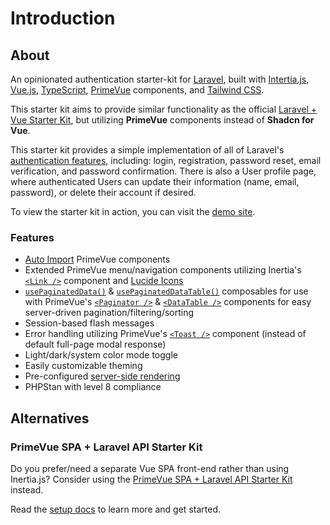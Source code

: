 # Introduction

## About

An opinionated authentication starter-kit for [Laravel](https://laravel.com/docs/master), built with [Intertia.js](https://inertiajs.com/), [Vue.js](https://vuejs.org/), [TypeScript](https://www.typescriptlang.org/), [PrimeVue](https://primevue.org/) components, and [Tailwind CSS](https://tailwindcss.com/).

This starter kit aims to provide similar functionality as the official [Laravel + Vue Starter Kit](https://github.com/laravel/vue-starter-kit), but utilizing **PrimeVue** components instead of **Shadcn for Vue**.

This starter kit provides a simple implementation of all of Laravel's [authentication features](https://laravel.com/docs/master/authentication), including: login, registration, password reset, email verification, and password confirmation. There is also a User profile page, where authenticated Users can update their information (name, email, password), or delete their account if desired.

To view the starter kit in action, you can visit the [demo site](https://demo.laravel-primevue-starter-kit.com).

### Features

-   [Auto Import](https://primevue.org/autoimport/) PrimeVue components
-   Extended PrimeVue menu/navigation components utilizing Inertia's [`<Link />`](https://inertiajs.com/links) component and [Lucide Icons](https://lucide.dev/)
-   [`usePaginatedData()`](/features/composables/usePaginatedData) & [`usePaginatedDataTable()`](/features/composables/usePaginatedDataTable) composables for use with PrimeVue's [`<Paginator />`](https://primevue.org/paginator/) & [`<DataTable />`](https://primevue.org/datatable/) components for easy server-driven pagination/filtering/sorting
-   Session-based flash messages
-   Error handling utilizing PrimeVue's [`<Toast />`](https://primevue.org/toast/) component (instead of default full-page modal response)
-   Light/dark/system color mode toggle
-   Easily customizable theming
-   Pre-configured [server-side rendering](/features/ssr)
-   PHPStan with level 8 compliance

## Alternatives

<!-- ### Branch - Admin Role

Want even more out of this starter kit? Check out the [Admin Role](https://github.com/connorabbas/laravel-primevue-starter-kit/tree/feature/admin-role) branch, which provides an Admin Role and permissions features.

Read the [setup docs](/alt/admin-role-branch) to learn more and get started. -->

### PrimeVue SPA + Laravel API Starter Kit

Do you prefer/need a separate Vue SPA front-end rather than using Inertia.js? Consider using the [PrimeVue SPA + Laravel API Starter Kit](https://github.com/connorabbas/laravel-api-primevue-starter-kit) instead.

Read the [setup docs](/alt/api-spa) to learn more and get started.
